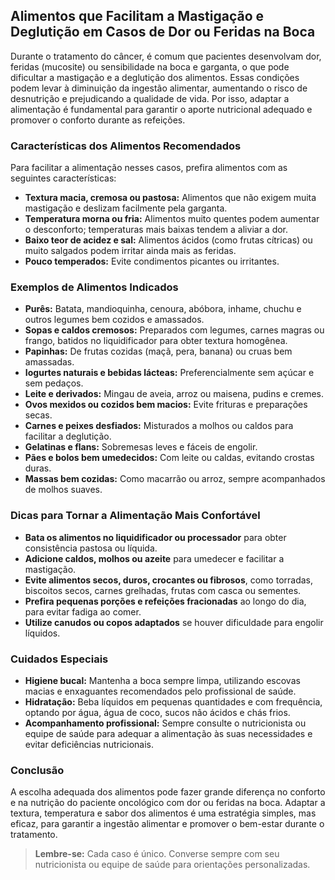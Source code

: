 
## Alimentos que Facilitam a Mastigação e Deglutição em Casos de Dor ou Feridas na Boca

Durante o tratamento do câncer, é comum que pacientes desenvolvam dor, feridas (mucosite) ou sensibilidade na boca e garganta, o que pode dificultar a mastigação e a deglutição dos alimentos. Essas condições podem levar à diminuição da ingestão alimentar, aumentando o risco de desnutrição e prejudicando a qualidade de vida. Por isso, adaptar a alimentação é fundamental para garantir o aporte nutricional adequado e promover o conforto durante as refeições.

### Características dos Alimentos Recomendados

Para facilitar a alimentação nesses casos, prefira alimentos com as seguintes características:

- **Textura macia, cremosa ou pastosa:** Alimentos que não exigem muita mastigação e deslizam facilmente pela garganta.
- **Temperatura morna ou fria:** Alimentos muito quentes podem aumentar o desconforto; temperaturas mais baixas tendem a aliviar a dor.
- **Baixo teor de acidez e sal:** Alimentos ácidos (como frutas cítricas) ou muito salgados podem irritar ainda mais as feridas.
- **Pouco temperados:** Evite condimentos picantes ou irritantes.

### Exemplos de Alimentos Indicados

- **Purês:** Batata, mandioquinha, cenoura, abóbora, inhame, chuchu e outros legumes bem cozidos e amassados.
- **Sopas e caldos cremosos:** Preparados com legumes, carnes magras ou frango, batidos no liquidificador para obter textura homogênea.
- **Papinhas:** De frutas cozidas (maçã, pera, banana) ou cruas bem amassadas.
- **Iogurtes naturais e bebidas lácteas:** Preferencialmente sem açúcar e sem pedaços.
- **Leite e derivados:** Mingau de aveia, arroz ou maisena, pudins e cremes.
- **Ovos mexidos ou cozidos bem macios:** Evite frituras e preparações secas.
- **Carnes e peixes desfiados:** Misturados a molhos ou caldos para facilitar a deglutição.
- **Gelatinas e flans:** Sobremesas leves e fáceis de engolir.
- **Pães e bolos bem umedecidos:** Com leite ou caldas, evitando crostas duras.
- **Massas bem cozidas:** Como macarrão ou arroz, sempre acompanhados de molhos suaves.

### Dicas para Tornar a Alimentação Mais Confortável

- **Bata os alimentos no liquidificador ou processador** para obter consistência pastosa ou líquida.
- **Adicione caldos, molhos ou azeite** para umedecer e facilitar a mastigação.
- **Evite alimentos secos, duros, crocantes ou fibrosos**, como torradas, biscoitos secos, carnes grelhadas, frutas com casca ou sementes.
- **Prefira pequenas porções e refeições fracionadas** ao longo do dia, para evitar fadiga ao comer.
- **Utilize canudos ou copos adaptados** se houver dificuldade para engolir líquidos.

### Cuidados Especiais

- **Higiene bucal:** Mantenha a boca sempre limpa, utilizando escovas macias e enxaguantes recomendados pelo profissional de saúde.
- **Hidratação:** Beba líquidos em pequenas quantidades e com frequência, optando por água, água de coco, sucos não ácidos e chás frios.
- **Acompanhamento profissional:** Sempre consulte o nutricionista ou equipe de saúde para adequar a alimentação às suas necessidades e evitar deficiências nutricionais.

### Conclusão

A escolha adequada dos alimentos pode fazer grande diferença no conforto e na nutrição do paciente oncológico com dor ou feridas na boca. Adaptar a textura, temperatura e sabor dos alimentos é uma estratégia simples, mas eficaz, para garantir a ingestão alimentar e promover o bem-estar durante o tratamento.

> **Lembre-se:** Cada caso é único. Converse sempre com seu nutricionista ou equipe de saúde para orientações personalizadas.
```
